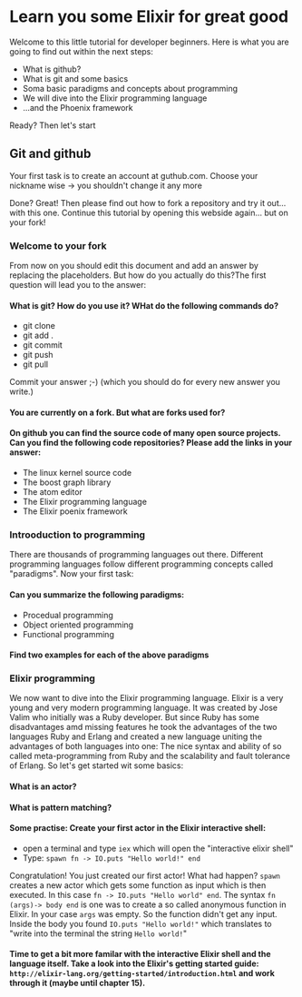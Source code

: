 # Learn you some Elixir for great good

Welcome to this little tutorial for developer beginners. Here is what you are going to find out within the next steps:

 - What is github?
 - What is git and some basics
 - Soma basic paradigms and concepts about programming
 - We will dive into the Elixir programming language
 - ...and the Phoenix framework

Ready? Then let's start

## Git and github

Your first task is to create an account at guthub.com. Choose your nickname wise -> you shouldn't change it any more

Done? Great! Then please find out how to fork a repository and try it out... with this one. Continue this tutorial by opening this webside again... but on your fork!

### Welcome to your fork

From now on you should edit this document and add an answer by replacing the placeholders. But how do you actually do this?The first question will lead you to the answer:

#### What is git? How do you use it? WHat do the following commands do?

 - git clone
 - git add .
 - git commit
 - git push
 - git pull

Commit your answer ;-) (which you should do for every new answer you write.)

<write your answer here>

#### You are currently on a fork. But what are forks used for?

<write your answer here>

#### On github you can find the source code of many open source projects. Can you find the following code repositories? Please add the links in your answer:

 - The linux kernel source code
 - The boost graph library
 - The atom editor
 - The Elixir programming language
 - The Elixir poenix framework

<write your answer here>

### Introoduction to programming

There are thousands of programming languages out there. Different programming languages follow different programming concepts called "paradigms". Now your first task:

#### Can you summarize the following paradigms:
 - Procedual programming
 - Object oriented programming
 - Functional programming

<write your answer here>

#### Find two examples for each of the above paradigms

<write your answer here>

### Elixir programming

We now want to dive into the Elixir programming language. Elixir is a very young and very modern programming language. It was created by Jose Valim who initially was a Ruby developer. But since Ruby has some disadvantages amd missing features he took the advantages of the two languages Ruby and Erlang and created a new language uniting the advantages of both languages into one: The nice syntax and ability of so called meta-programming from Ruby and the scalability and fault tolerance of Erlang. So let's get started wit some basics:

#### What is an actor?

<write your answer here>

#### What is pattern matching?

<write your answer here>

#### Some practise: Create your first actor in the Elixir interactive shell:

 - open a terminal and type `iex` which will open the "interactive elixir shell"
 - Type: `spawn fn -> IO.puts "Hello world!" end`

Congratulation! You just created our first actor! What had happen? `spawn` creates a new actor which gets some function as input which is then executed. In this case `fn -> IO.puts "Hello world" end`. The syntax `fn (args)-> body end` is one was to create a so called anonymous function in Elixir. In your case `args` was empty. So the function didn't get any input. Inside the body you found `IO.puts "Hello world!"` which translates to "write into the terminal the string `Hello world!`"

#### Time to get a bit more familar with the interactive Elixir shell and the language itself. Take a look into the Elixir's getting started guide: `http://elixir-lang.org/getting-started/introduction.html` and work through it (maybe until chapter 15).
